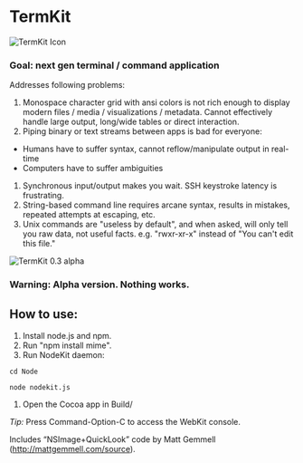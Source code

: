 # TermKit

![TermKit Icon](https://github.com/unconed/TermKit/raw/master/Illustrator/TermKit%20Icon%20128.png)

### Goal: next gen terminal / command application

Addresses following problems:

1. Monospace character grid with ansi colors is not rich enough to display modern files / media / visualizations / metadata. Cannot effectively handle large output, long/wide tables or direct interaction.
1. Piping binary or text streams between apps is bad for everyone:
 * Humans have to suffer syntax, cannot reflow/manipulate output in real-time
 * Computers have to suffer ambiguities
1. Synchronous input/output makes you wait. SSH keystroke latency is frustrating.
1. String-based command line requires arcane syntax, results in mistakes, repeated attempts at escaping, etc.
1. Unix commands are "useless by default", and when asked, will only tell you raw data, not useful facts. e.g. "rwxr-xr-x" instead of "You can't edit this file."

![TermKit 0.3 alpha](https://github.com/unconed/TermKit/raw/master/Mockups/Shot-0.3.png)

### Warning: Alpha version. Nothing works.


## How to use:

1. Install node.js and npm.
1. Run "npm install mime".
1. Run NodeKit daemon:
```
cd Node

node nodekit.js
```
1. Open the Cocoa app in Build/

*Tip:* Press Command-Option-C to access the WebKit console.

Includes “NSImage+QuickLook” code by Matt Gemmell (http://mattgemmell.com/source).
